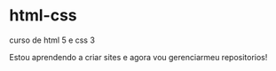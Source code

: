 # html-css
 curso de html 5 e css 3

 Estou aprendendo a criar sites e agora vou gerenciarmeu repositorios!

 <a href= "">
